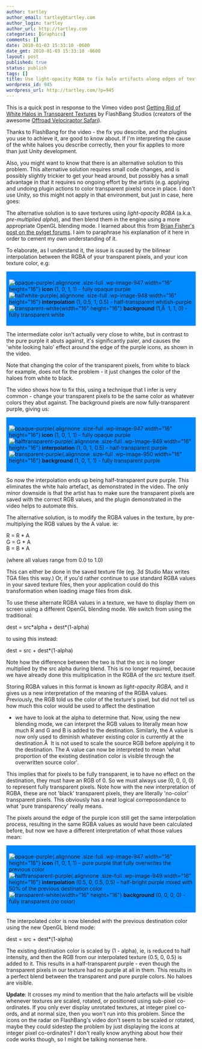 ```yaml
---
author: tartley
author_email: tartley@tartley.com
author_login: tartley
author_url: http://tartley.com
categories: [Graphics]
comments: []
date: 2010-01-03 15:33:10 -0600
date_gmt: 2010-01-03 15:33:10 -0600
layout: post
published: true
status: publish
tags: []
title: Use light-opacity RGBA to fix halo artifacts along edges of textures
wordpress_id: 945
wordpress_url: http://tartley.com/?p=945
---
```


This is a quick post in response to the Vimeo video post [Getting Rid of
White Halos in Transparent Textures](http://vimeo.com/8444889) by
FlashBang Studios (creators of the awesome [Offroad Velociraptor
Safari](http://blurst.com/raptor-safari/)).

Thanks to FlashBang for the video - the fix you describe, and the
plugins you use to achieve it, are good to know about. If I'm
interpreting the cause of the white haloes you describe correctly, then
your fix applies to more than just Unity development.

Also, you might want to know that there is an alternative solution to
this problem. This alternative solution requires small code changes, and
is possibly slightly trickier to get your head around, but possibly has
a small advantage in that it requires no ongoing effort by the artists
(e.g. applying and undoing plugin actions to color transparent pixels)
once in place. I don't use Unity, so this might not apply in that
environment, but just in case, here goes:

The alternative solution is to save textures using *light-opacity RGBA*
(a.k.a. *pre-multiplied alpha*), and then blend them in the engine using
a more appropriate OpenGL blending mode. I learned about this from
[Brian Fisher's post on the pylget
forums](http://http://groups.google.com/group/pyglet-users/tree/browse_frm/thread/7647b57bdec45235/60d2c57881b873e1?rnum=11&q=premultiplied+alpha&_done=%2Fgroup%2Fpyglet-users%2Fbrowse_frm%2Fthread%2F7647b57bdec45235%3Ftvc%3D1%26q%3Dpremultiplied%2Balpha%26#doc_bb176dcbd759ea4c).
I aim to paraphrase his explanation of it here in order to cement my own
understanding of it.

To elaborate, as I understand it, the issue is caused by the bilinear
interpolation between the RGBA of your transparent pixels, and your icon
texture color, e.g:

<div style="background-color: #0088ff; padding: 0.5em;">

![](http://tartley.com/wp-content/uploads/2010/01/opaque-purple.png "opaque-purple"){.alignnone
.size-full .wp-image-947 width="16" height="16"} **icon** (1, 0, 1, 1) -
fully opaque purple\
![](http://tartley.com/wp-content/uploads/2010/01/halfwhite-purple.png "halfwhite-purple"){.alignnone
.size-full .wp-image-948 width="16" height="16"} **interpolation** (1,
0.5, 1, 0.5) - half-transparent whitish-purple\
![](../wp-content/uploads/2010/01/transparent-white.png "transparent-white"){width="16"
height="16"} **background** (1,Â  1, 1, 0) - fully transparent white

</div>

The intermediate color isn't actually very close to white, but in
contrast to the pure purple it abuts against, it's significantly paler,
and causes the 'white looking halo' effect around the edge of the purple
icons, as shown in the video.

Note that changing the color of the transparent pixels, from white to
black for example, does not fix the problem - it just changes the color
of the haloes from white to black.

The video shows how to fix this, using a technique that I infer is very
common - change your transparent pixels to be the same color as whatever
colors they abut against. The background pixels are now
fully-transparent purple, giving us:

<div style="background-color: #0088ff; padding: 0.5em;">

![](http://tartley.com/wp-content/uploads/2010/01/opaque-purple.png "opaque-purple"){.alignnone
.size-full .wp-image-947 width="16" height="16"} **icon** (1, 0, 1, 1) -
fully opaque purple\
![](http://tartley.com/wp-content/uploads/2010/01/halftransparent-purple.png "halftransparent-purple"){.alignnone
.size-full .wp-image-949 width="16" height="16"} **interpolation** (1,
0, 1, 0.5) - half-transparent purple\
![](http://tartley.com/wp-content/uploads/2010/01/transparent-purple.png "transparent-purple"){.alignnone
.size-full .wp-image-950 width="16" height="16"} **background** (1, 0,
1, 1) - fully transparent purple

</div>

So now the interpolation ends up being half-transparent pure purple.
This eliminates the white halo artefact, as demonstrated in the video.
The only minor downside is that the artist has to make sure the
transparent pixels are saved with the correct RGB values, and the plugin
demonstrated in the video helps to automate this.

The alternative solution, is to modify the RGBA values in the texture,
by pre-multiplying the RGB values by the A value. ie:

R = R \* A\
G = G \* A\
B = B \* A

(where all values range from 0.0 to 1.0)

This can either be done in the saved texture file (eg. 3d Studio Max
writes TGA files this way.) Or, if you'd rather continue to use standard
RGBA values in your saved texture files, then your application could do
this transformation when loading image files from disk.

To use these alternate RGBA values in a texture, we have to display them
on screen using a different OpenGL blending mode. We switch from using
the traditional:

dest = src\*alpha + dest\*(1-alpha)

to using this instead:

dest = src + dest\*(1-alpha)

Note how the difference between the two is that the src is no longer
multiplied by the src alpha during blend. This is no longer required,
because we have already done this multiplication in the RGBA of the src
texture itself.

Storing RGBA values in this format is known as *light-opacity RGBA,* and
it gives us a new interpretation of the meaning of the RGBA values.
Previously, the RGB told us the color of the texture's pixel, but did
not tell us how much this color would be used to affect the destination
- we have to look at the alpha to determine that. Now, using the new
blending mode, we can interpret the RGB values to literally mean how
much R and G and B is added to the destination. Similarly, the A value
is now only used to diminish whatever existing color is currently at the
destination.Â  It is not used to scale the source RGB before applying it
to the destination. The A value can now be interpreted to mean 'what
proportion of the existing destination color is visible through the
overwritten source color'.

This implies that for pixels to be fully transparent, ie to have no
effect on the destination, they must have an RGB of 0. So we must always
use (0, 0, 0, 0) to represent fully transparent pixels. Note how with
the new interpretation of RGBA, these are not 'black' transparent
pixels, they are literally 'no-color' transparent pixels. This obviously
has a neat logical correposondance to what 'pure transparency' really
means.

The pixels around the edge of the purple icon still get the same
interpolation process, resulting in the same RGBA values as would have
been calculated before, but now we have a different interpretation of
what those values mean:

<div style="background-color: #0088ff; padding: 0.5em;">

![](http://tartley.com/wp-content/uploads/2010/01/opaque-purple.png "opaque-purple"){.alignnone
.size-full .wp-image-947 width="16" height="16"} **icon** (1, 0, 1, 1) -
pure purple that fully overwrites the previous color\
![](http://tartley.com/wp-content/uploads/2010/01/halftransparent-purple.png "halftransparent-purple"){.alignnone
.size-full .wp-image-949 width="16" height="16"} **interpolation** (0.5,
0, 0.5, 0.5) - half-bright purple mixed with 50% of the previous
destination color\
![](../wp-content/uploads/2010/01/transparent-white.png "transparent-white"){width="16"
height="16"} **background** (0, 0, 0, 0) - fully transparent (no color)

</div>

The interpolated color is now blended with the previous destination
color using the new OpenGL blend mode:

dest = src + dest\*(1-alpha)

The existing destination color is scaled by (1 - alpha), ie, is reduced
to half intensity, and then the RGB from our interpolated texture (0.5,
0, 0.5) is added to it. This results in a half-transparent purple - even
though the transparent pixels in our texture had no purple at all in
them. This results in a perfect blend between the transparent and pure
purple colors. No haloes are visible.

**Update**: It crosses my mind to mention that the halo artefacts will
be visible whenever textures are scaled, rotated, or positioned using
sub-pixel co-ordinates. If you only ever display unrotated textures, at
integer pixel co-ords, and at normal size, then you won't run into this
problem. Since the icons on the radar on FlashBang's video don't seem to
be scaled or rotated, maybe they could sidestep the problem by just
displaying the icons at integer pixel co-ordinates? I don't really know
anything about how their code works though, so I might be talking
nonsense here.
